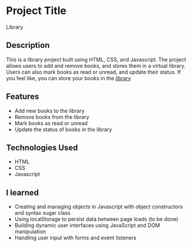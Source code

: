 
# Project Title
Library

## Description
This is a library project built using HTML, CSS, and Javascript. The project allows users to add and remove books, and stores them in a virtual library. Users can also mark books as read or unread, and update their status. If you feel like, you can store your books in the [library](https://gilsabo.github.io/library/)
## Features
- Add new books to the library
- Remove books from the library
- Mark books as read or unread
- Update the status of books in the library
## Technologies Used
- HTML
- CSS
- Javascript
## I learned
- Creating and managing objects in Javascript with object constructors and syntax sugar class 
- Using localStorage to persist data between page loads (to be done)
- Building dynamic user interfaces using JavaScript and DOM manipulation
- Handling user input with forms and event listeners
